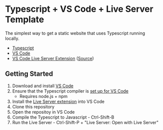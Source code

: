 #  Typescript + VS Code + Live Server Template
The simplest way to get a static website that uses Typescript running locally.
* [Typescript](https://www.typescriptlang.org/)
* [VS Code](https://code.visualstudio.com/)
* [VS Code Live Server Extension](https://ritwickdey.github.io/vscode-live-server/)  ([Source](https://github.com/ritwickdey/vscode-live-server))

## Getting Started
1. Download and install [VS Code](https://code.visualstudio.com/)
2. Ensure that the Typescript compiler is [set up for VS Code](https://code.visualstudio.com/Docs/languages/typescript)
    * Requires node.js + npm
3. Install the [Live Server extension](https://ritwickdey.github.io/vscode-live-server/) into VS Code
4. Clone this repository
5. Open the repositoy in VS Code
5. Compile the Typescript to Javascript - Ctrl-Shift-B
6. Run the Live Server - Ctrl-Shift-P + "Live Server: Open with Live Server"